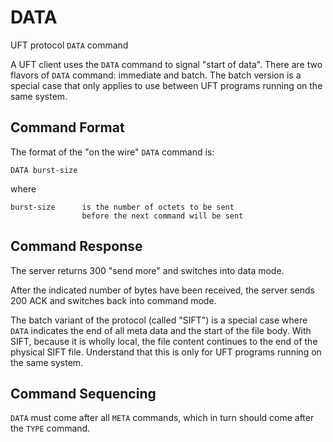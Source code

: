 # DATA

UFT protocol `DATA` command

A UFT client uses the `DATA` command to signal "start of data".
There are two flavors of `DATA` command: immediate and batch.
The batch version is a special case that only applies to use
between UFT programs running on the same system.

## Command Format

The format of the "on the wire" `DATA` command is:

    DATA burst-size

where

    burst-size      is the number of octets to be sent
                    before the next command will be sent

## Command Response

The server returns 300 "send more" and switches into data mode.

After the indicated number of bytes have been received,
the server sends 200 ACK and switches back into command mode.

The batch variant of the protocol (called "SIFT") is a special case
where `DATA` indicates the end of all meta data and the start of
the file body. With SIFT, because it is wholly local, the file content
continues to the end of the physical SIFT file. Understand that this
is only for UFT programs running on the same system.

## Command Sequencing

`DATA` must come after all `META` commands,
which in turn should come after the `TYPE` command.


